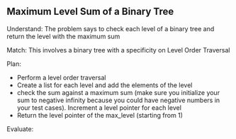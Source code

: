 ## Maximum Level Sum of a Binary Tree
Understand:
The problem says to check each level of a binary tree and return the level with the maximum sum

Match:
This involves a binary tree with a specificity on Level Order Traversal

Plan:
- Perform a level order traversal
- Create a list for each level and add the elements of the level
- check the sum against a maximum sum (make sure you initialize your sum to negative infinity because you could have negative numbers in your test cases). Increment a level pointer for each level
- Return the level pointer of the max_level (starting from 1)

Evaluate:
